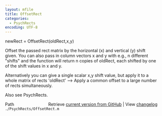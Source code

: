 ```yaml
---
layout: mfile
title: OffsetRect
categories:
  - PsychRects
encoding: UTF-8
---
```


newRect = OffsetRect(oldRect,x,y)

Offset the passed rect matrix by the horizontal (x)
and vertical (y) shift given. You can also pass in column vectors x and y
with e.g., n different "shifts" and the function will return n copies of
oldRect, each shifted by one of the shift values in x and y.

Alternatively you can give a single scalar x,y shift value, but apply it
to a whole matrix of rects 'oldRect' --> Apply a common offset to a large
number of rects simultaneously.

Also see PsychRects.


<div class="code_header" style="text-align:right;">
  <span style="float:left;">Path&nbsp;&nbsp;</span> <span class="counter">Retrieve <a href=
  "https://raw.github.com/Psychtoolbox-3/Psychtoolbox-3/beta/./PsychRects/OffsetRect.m">current version from GitHub</a> | View <a href=
  "https://github.com/Psychtoolbox-3/Psychtoolbox-3/commits/beta/./PsychRects/OffsetRect.m">changelog</a></span>
</div>
<div class="code">
  <code>./PsychRects/OffsetRect.m</code>
</div>
